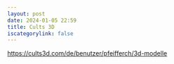 ```yaml
---
layout: post
date: 2024-01-05 22:59
title: Cults 3D
iscategorylink: false
---
```

https://cults3d.com/de/benutzer/pfeifferch/3d-modelle
